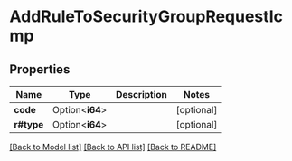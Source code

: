 # AddRuleToSecurityGroupRequestIcmp

## Properties

Name | Type | Description | Notes
------------ | ------------- | ------------- | -------------
**code** | Option<**i64**> |  | [optional]
**r#type** | Option<**i64**> |  | [optional]

[[Back to Model list]](../README.md#documentation-for-models) [[Back to API list]](../README.md#documentation-for-api-endpoints) [[Back to README]](../README.md)


